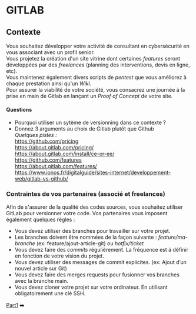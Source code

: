 # GITLAB

## Contexte 

Vous souhaitez développer votre activité de consultant en cybersécurité en vous associant avec un profil senior. <br>
Vous projetez la création d'un site vitrine dont certaines _features_ seront développées par des _freelances_ (planning des interventions, devis en ligne, etc). <br>
Vous maintenez également divers scripts de _pentest_ que vous améliorez à chaque prestation ainsi qu'un _Wiki_. <br>
Pour assurer la viabilité de votre société, vous consacrez une journée à la prise en main de Gitlab en lançant un _Proof of Concept_ de votre site.


#### Questions

* Pourquoi utiliser un sytème de versionning dans ce contexte ?
* Donnez 3 arguments au choix de Gitlab plutôt que Github <br>
_Quelques pistes :_  <br>
https://github.com/pricing <br>
https://about.gitlab.com/pricing/ <br>
https://about.gitlab.com/install/ce-or-ee/ <br>
https://github.com/features <br>
https://about.gitlab.com/features/ <br>
https://www.ionos.fr/digitalguide/sites-internet/developpement-web/gitlab-vs-github/ <br>

### Contraintes de vos partenaires (associé et freelances)

Afin de s'assurer de la qualité des codes sources, vous souhaitez utiliser GitLab pour versionner votre code. Vos partenaires vous imposent également quelques règles :

* Vous devez utiliser des branches pour travailler sur votre projet.
* Les branches doivent être nommées de la façon suivante : _feature/ma-branche_ (ex: feature/ajout-article-git) ou  _hotfix/ticket_
* Vous devez faire des _commits_ régulièrement. La fréquence est à définir en fonction de votre vision du projet.
* Vous devez utiliser des messages de commit explicites. (ex: Ajout d’un nouvel article sur Git)
* Vous devez faire des merges requests pour fusionner vos branches avec la branche main.
* Vous devez cloner votre projet sur votre ordinateur. En utilisant obligatoirement une clé SSH.

[Part1](https://github.com/nicolas-sanch/tp-gitlab/blob/main/part1.md)  ➡️